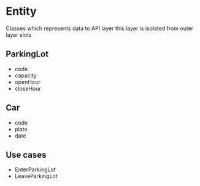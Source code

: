# Entity

Classes which represents data to API layer this layer is isolated from outer layer slots

## ParkingLot

- code
- capacity
- openHour
- closeHour

## Car

- code
- plate
- date

## Use cases

- EnterParkingLot
- LeaveParkingLot
